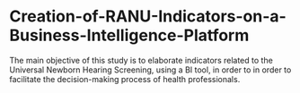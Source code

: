 # Creation-of-RANU-Indicators-on-a-Business-Intelligence-Platform
The main objective of this study is to elaborate indicators related to the Universal Newborn Hearing Screening, using a BI tool, in order to in order to facilitate the decision-making process of health professionals.
